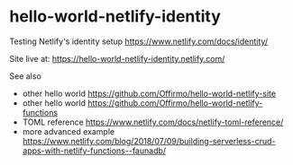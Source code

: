 # hello-world-netlify-identity

Testing Netlify's identity setup https://www.netlify.com/docs/identity/

Site live at: https://hello-world-netlify-identity.netlify.com/

See also
* other hello world https://github.com/Offirmo/hello-world-netlify-site
* other hello world https://github.com/Offirmo/hello-world-netlify-functions
* TOML reference https://www.netlify.com/docs/netlify-toml-reference/
* more advanced example https://www.netlify.com/blog/2018/07/09/building-serverless-crud-apps-with-netlify-functions--faunadb/

